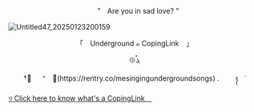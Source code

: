 <p align="center"> 　”　Are you in sad love?  ”　 </p>

![Untitled47_20250123200159](https://github.com/user-attachments/assets/7eca943f-b111-475b-b1e4-201159f0e5cf)

<p align="center"> 「　Underground  ๑  CopingLink　」 </p>
<p align="center"> 𑁍ࠬܓ
<p align="center"> †༙ 　 ⁺　﹒(https://rentry.co/mesingingundergroundsongs) . ⠀ ⠀ ᭪ ⠀ ˓ </p>



[ ও Click here to know what's a CopingLink ](https://copinglink.carrd.co/)

